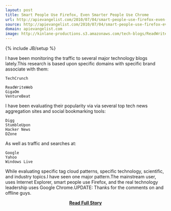 ```yaml
---
layout: post
title: Smart People Use Firefox, Even Smarter People Use Chrome
url: http://apievangelist.com/2010/07/04/smart-people-use-firefox-even-smarter-people-use-chrome/
source: http://apievangelist.com/2010/07/04/smart-people-use-firefox-even-smarter-people-use-chrome/
domain: apievangelist.com
image: http://kinlane-productions.s3.amazonaws.com/tech-blogs/ReadWriteWeb.PNG
---
```

{% include JB/setup %}<p>I have been monitoring the traffic to several major technology blogs lately.This research is based upon specific domains with specific brand associate with them:

	TechCrunch

	ReadWriteWeb
	GigaOm
	VentureBeat

I have been evaluating their popularity via via several top tech news aggregation sites and social bookmarking tools:

	Digg
	StumbleUpon
	Hacker News
	DZone

As well as traffic and searches at:

	Google
	Yahoo
	Windows Live

While evaluating specific tag cloud patterns, specific technology, scientific, and industry topics.I have seen one major pattern.The mainstream user, uses Internet Explorer, smart people use Firefox, and the real technology leadership uses Google Chrome.UPDATE:  Thanks for the comments on and offline guys.</p>
<center><p><a href="http://apievangelist.com/2010/07/04/smart-people-use-firefox-even-smarter-people-use-chrome/" style='padding:25px; font-sze:18px; font-weight: bold;'>Read Full Story</a></p></center>
